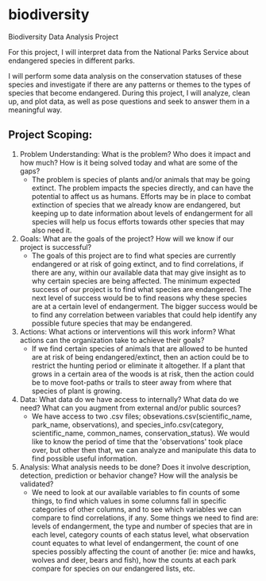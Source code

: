 # biodiversity
Biodiversity Data Analysis Project

For this project, I will interpret data from the National Parks Service about endangered species in different parks.

I will perform some data analysis on the conservation statuses of these species and investigate if there are any patterns or themes to the types of species that become endangered. During this project, I will analyze, clean up, and plot data, as well as pose questions and seek to answer them in a meaningful way.

## Project Scoping:
1) Problem Understanding: What is the problem? Who does it impact and how much? How is it being solved today and what are some of the gaps?
   - The problem is species of plants and/or animals that may be going extinct. The problem impacts the species directly, and can have the potential to affect us as humans. Efforts may be in place to combat extinction of species that we already know are endangered, but keeping up to date information about levels of endangerment for all species will help us focus efforts towards other species that may also need it.
2) Goals: What are the goals of the project? How will we know if our project is successful?
   - The goals of this project are to find what species are currently endangered or at risk of going extinct, and to find correlations, if there are any, within our available data that may give insight as to why certain species are being affected. The minimum expected success of our project is to find what species are endangered. The next level of success would be to find reasons why these species are at a certain level of endangerment. The bigger success would be to find any correlation between variables that could help identify any possible future species that may be endangered. 
3) Actions: What actions or interventions will this work inform? What actions can the organization take to achieve their goals?
   - If we find certain species of animals that are allowed to be hunted are at risk of being endangered/extinct, then an action could be to restrict the hunting period or eliminate it altogether. If a plant that grows in a certain area of the woods is at risk, then the action could be to move foot-paths or trails to steer away from where that species of plant is growing.
4) Data: What data do we have access to internally? What data do we need? What can you augment from external and/or public sources?
   - We have access to two .csv files; obsevations.csv(scientific_name, park_name, observations), and species_info.csv(category, scientific_name, common_names, conservation_status). We would like to know the period of time that the 'observations' took place over, but other then that, we can analyze and manipulate this data to find possible useful information.
5) Analysis: What analysis needs to be done? Does it involve description, detection, prediction or behavior change? How will the analysis be validated?
    - We need to look at our available variables to fin counts of some things, to find which values in some columns fall in specific categories of other columns, and to see which variables we can compare to find correlations, if any. Some things we need to find are: levels of endangerment, the type and number of species that are in each level, category counts of each status level, what observation count equates to what level of endangerment, the count of one species possibly affecting the count of another (ie: mice and hawks, wolves and deer, bears and fish), how the counts at each park compare for species on our endangered lists, etc.
